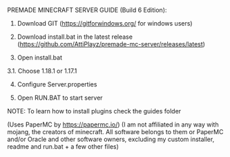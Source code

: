 PREMADE MINECRAFT SERVER GUIDE (Build 6 Edition):


1. Download GIT (https://gitforwindows.org/ for windows users)

2. Download install.bat in the latest release (https://github.com/AttiPlayz/premade-mc-server/releases/latest)

3. Open install.bat

3.1. Choose 1.18.1 or 1.17.1 

4. Configure Server.properties

5. Open RUN.BAT to start server



NOTE: To learn how to install plugins check the guides folder

(Uses PaperMC by https://papermc.io/)
(I am not affiliated in any way with mojang, the creators of minecraft. All software belongs to them or PaperMC and/or Oracle and other software owners, excluding my custom installer, readme and run.bat + a few other files)
